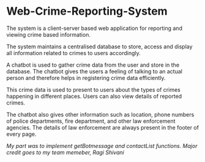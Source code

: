 # Web-Crime-Reporting-System

The system is a client-server based web application for reporting and viewing crime based information. 

The system maintains a centralised database to store, access and display all information related to crimes to users accordingly. 

A chatbot is used to gather crime data from the user and store in the database. The chatbot gives the users a feeling of talking to an actual person and therefore helps in registering crime data efficiently. 

This crime data is used to present to users about the types of crimes happening in different places. Users can also view details of reported crimes. 

The chatbot also gives other information such as location, phone numbers of police departments, fire department, and other law enforcement agencies. The details of law enforcement are always present in the footer of every page.


*My part was to implement getBotmessage and contactList functions. 
Major credit goes to my team memeber, Ragi Shivani* 
